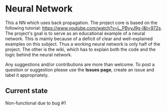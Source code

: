 # Neural Network
This a NN which uses back propagation. The project core is based on the following tutorial: https://www.youtube.com/watch?v=L_PByyJ9g-I&t=972s. The project's goal is to serve as an educational example of a neural network. This is mainly because of a deficit of clear and well-explained examples on this subject. Thus a working neural network is only half of the project. The other is the wiki, which has to explain both the code and the logic behind the neural network.

Any suggestions and/or contributions are more than welcome. To post a question or suggestion please use the **Issues page**, create an issue and label it appropriately.

## Current state
Non-functional due to bug #1 
